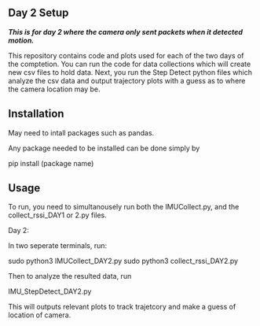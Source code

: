 ## Day 2 Setup

***This is for day 2 where the camera only sent packets when it detected motion.***

This repository contains code and plots used for each of the two days of the comptetion. You can run the code for data collections which will create new csv files to hold data. Next, you run the Step Detect python files which analyze the csv data and output trajectory plots with a guess as to where the camera location may be.


## Installation
May need to intall packages such as pandas.

Any package needed to be installed can be done simply by

pip install (package name)

## Usage
To run, you need to simultanousely run both the IMUCollect.py, and the collect_rssi_DAY1 or 2.py files.

Day 2:

In two seperate terminals, run:

sudo python3 IMUCollect_DAY2.py
sudo python3 collect_rssi_DAY2.py

Then to analyze the resulted data, run 

IMU_StepDetect_DAY2.py

This will outputs relevant plots to track trajetcory and make a guess of location of camera.